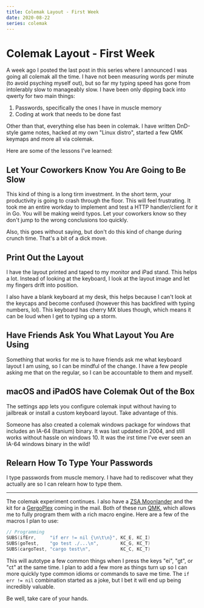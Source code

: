 ```yaml
---
title: Colemak Layout - First Week
date: 2020-08-22
series: colemak
---
```


# Colemak Layout - First Week

A week ago I posted the last post in this series where I announced I was going
all colemak all the time. I have not been measuring words per minute (to avoid
psyching myself out), but so far my typing speed has gone from intolerably slow
to manageably slow. I have been only dipping back into qwerty for two main
things:

1. Passwords, specifically the ones I have in muscle memory
2. Coding at work that needs to be done fast

Other than that, everything else has been in colemak. I have written DnD-style
game notes, hacked at my own "Linux distro", started a few QMK keymaps and more
all via colemak.

Here are some of the lessons I've learned:

## Let Your Coworkers Know You Are Going to Be Slow

This kind of thing is a long tirm investment. In the short term, your
productivity is going to crash through the floor. This will feel frustrating. It
took me an entire workday to implement and test a HTTP handler/client for it in
Go. You will be making weird typos. Let your coworkers know so they don't jump
to the wrong conclusions too quickly.

Also, this goes without saying, but don't do this kind of change during crunch
time. That's a bit of a dick move.

## Print Out the Layout

I have the layout printed and taped to my monitor and iPad stand. This helps a
lot. Instead of looking at the keyboard, I look at the layout image and let my
fingers drift into position.

I also have a blank keyboard at my desk, this helps because I can't look at the
keycaps and become confused (however this has backfired with typing numbers,
lol). This keyboard has cherry MX blues though, which means it can be loud when
I get to typing up a storm.

## Have Friends Ask You What Layout You Are Using

Something that works for me is to have friends ask me what keyboard layout I am
using, so I can be mindful of the change. I have a few people asking me that on
the regular, so I can be accountable to them and myself.

## macOS and iPadOS have Colemak Out of the Box

The settings app lets you configure colemak input without having to jailbreak or
install a custom keyboard layout. Take advantage of this.

Someone has also created a colemak windows package for windows that includes an
IA-64 (Itanium) binary. It was last updated in 2004, and still works without
hassle on windows 10. It was the irst time I've ever seen an IA-64 windows
binary in the wild!

## Relearn How To Type Your Passwords

I type passwords from muscle memory. I have had to rediscover what they actually
are so I can relearn how to type them.

---

The colemak experiment continues. I also have a [ZSA
Moonlander](https://www.zsa.io/moonlander/) and the kit for a
[GergoPlex](https://www.gboards.ca/product/gergoplex) coming in the mail. Both
of these run [QMK](https://qmk.fm), which allows me to fully program them with a
rich macro engine. Here are a few of the macros I plan to use:

```c
// Programming
SUBS(ifErr,     "if err != nil {\n\t\n}", KC_E, KC_I)
SUBS(goTest,    "go test ./...\n",        KC_G, KC_T)
SUBS(cargoTest, "cargo test\n",           KC_C, KC_T)
```

This will autotype a few common things when I press the keys "ei", "gt", or "ct"
at the same time. I plan to add a few more as things turn up so I can more
quickly type common idioms or commands to save me time. The `if err != nil`
combination started as a joke, but I bet it will end up being incredibly
valuable.

Be well, take care of your hands.
